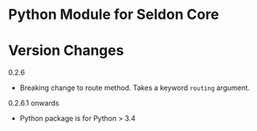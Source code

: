# Python Module for Seldon Core

# Version Changes

0.2.6

  * Breaking change to route method. Takes a keyword `routing` argument.

0.2.6.1 onwards

  * Python package is for Python > 3.4


